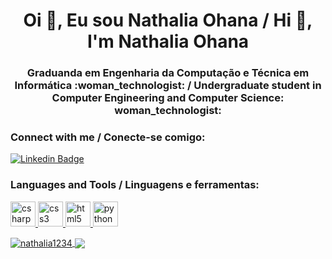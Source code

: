 <h1 align="center">Oi 👋, Eu sou Nathalia Ohana / Hi 👋, I'm Nathalia Ohana</h1>
<h3 align="center">Graduanda em Engenharia da Computação e Técnica em Informática :woman_technologist: / Undergraduate student in Computer Engineering and Computer Science: woman_technologist:</h3>



<!--<p align="left"> <img src="https://komarev.com/ghpvc/?username=nathalia1234&label=Profile%20views&color=0e75b6&style=flat" alt="nathalia1234" /> </p>-->

<h3 align="left">Connect with me / Conecte-se comigo:</h3>

[![Linkedin Badge](https://img.shields.io/badge/-LinkedIn-blue?style=flat-square&logo=Linkedin&logoColor=white&link=https://www.linkedin.com/in/nath%C3%A1lia-ohana-867524134/)](https://www.linkedin.com/in/nath%C3%A1lia-ohana-867524134/)




<h3 align="left">Languages and Tools / Linguagens e ferramentas:</h3>
<p align="left"> <a href="https://www.w3schools.com/cs/" target="_blank"> <img src="https://devicons.github.io/devicon/devicon.git/icons/csharp/csharp-original.svg" alt="csharp" width="40" height="40"/> </a> <a href="https://www.w3schools.com/css/" target="_blank"> <img src="https://devicons.github.io/devicon/devicon.git/icons/css3/css3-original-wordmark.svg" alt="css3" width="40" height="40"/> </a> <a href="https://www.w3.org/html/" target="_blank"> <img src="https://devicons.github.io/devicon/devicon.git/icons/html5/html5-original-wordmark.svg" alt="html5" width="40" height="40"/> </a> <a href="https://www.python.org" target="_blank"> <img src="https://devicons.github.io/devicon/devicon.git/icons/python/python-original.svg" alt="python" width="40" height="40"/> </a> </p>

<a href="https://github.com/Nathalia1234/github-readme-stats">
<img align="center" src="https://github-readme-stats.vercel.app/api?username=nathalia1234&hide=stars,issues&show_icons=true&locale=en&theme=radical" alt="nathalia1234"/>

<a href="https://github.com/Nathalia1234/github-readme-stats">
<img align="center" src="https://github-readme-stats.vercel.app/api/top-langs/?username=nathalia1234&layout=compact&theme=radical"/>

